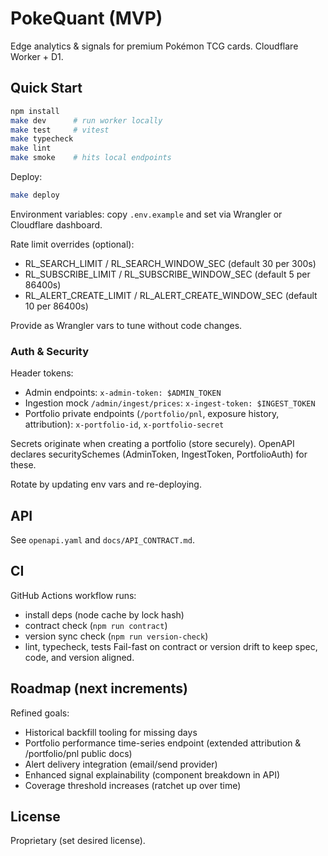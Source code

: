# PokeQuant (MVP)

Edge analytics & signals for premium Pokémon TCG cards. Cloudflare Worker + D1.

## Quick Start

```bash
npm install
make dev      # run worker locally
make test     # vitest
make typecheck
make lint
make smoke    # hits local endpoints
```

Deploy:
```bash
make deploy
```

Environment variables: copy `.env.example` and set via Wrangler or Cloudflare dashboard.

Rate limit overrides (optional):
- RL_SEARCH_LIMIT / RL_SEARCH_WINDOW_SEC (default 30 per 300s)
- RL_SUBSCRIBE_LIMIT / RL_SUBSCRIBE_WINDOW_SEC (default 5 per 86400s)
- RL_ALERT_CREATE_LIMIT / RL_ALERT_CREATE_WINDOW_SEC (default 10 per 86400s)

Provide as Wrangler vars to tune without code changes.

### Auth & Security

Header tokens:

- Admin endpoints: `x-admin-token: $ADMIN_TOKEN`
- Ingestion mock `/admin/ingest/prices`: `x-ingest-token: $INGEST_TOKEN`
- Portfolio private endpoints (`/portfolio/pnl`, exposure history, attribution): `x-portfolio-id`, `x-portfolio-secret`

Secrets originate when creating a portfolio (store securely). OpenAPI declares securitySchemes (AdminToken, IngestToken, PortfolioAuth) for these.

Rotate by updating env vars and re-deploying.

## API
See `openapi.yaml` and `docs/API_CONTRACT.md`.

## CI
GitHub Actions workflow runs:
- install deps (node cache by lock hash)
- contract check (`npm run contract`)
- version sync check (`npm run version-check`)
- lint, typecheck, tests
Fail-fast on contract or version drift to keep spec, code, and version aligned.

## Roadmap (next increments)
Refined goals:
- Historical backfill tooling for missing days
- Portfolio performance time-series endpoint (extended attribution & /portfolio/pnl public docs)
- Alert delivery integration (email/send provider)
- Enhanced signal explainability (component breakdown in API)
- Coverage threshold increases (ratchet up over time)

## License
Proprietary (set desired license).
